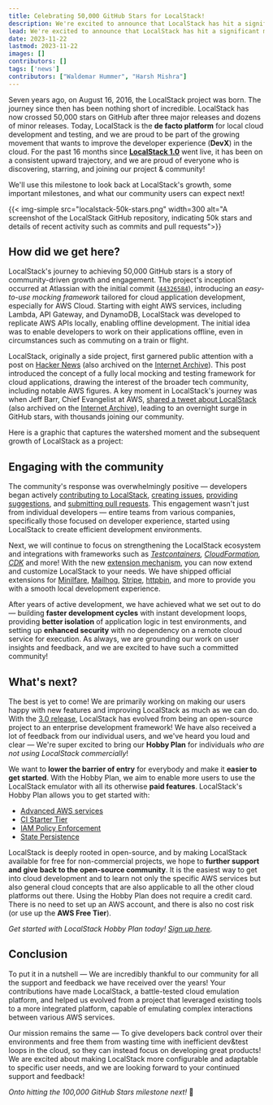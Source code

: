 ```yaml
---
title: Celebrating 50,000 GitHub Stars for LocalStack!
description: We're excited to announce that LocalStack has hit a significant milestone of achieving 50,000 GitHub stars. It has been an incredible journey since we started out to build the best possible cloud developer experience, and we are thrilled to share this news with you!
lead: We're excited to announce that LocalStack has hit a significant milestone of achieving 50,000 GitHub Stars. It's been an incredible journey since we started out to build the best possible cloud developer experience, and we couldn't be happier to share this news with you!
date: 2023-11-22
lastmod: 2023-11-22
images: []
contributors: []
tags: ['news']
contributors: ["Waldemar Hummer", "Harsh Mishra"]
---
```


Seven years ago, on August 16, 2016, the LocalStack project was born. The journey since then has been nothing short of incredible. LocalStack has now crossed 50,000 stars on GitHub after three major releases and dozens of minor releases. Today, LocalStack is the **de facto platform** for local cloud development and testing, and we are proud to be part of the growing movement that wants to improve the developer experience (**DevX**) in the cloud. For the past 16 months since [**LocalStack 1.0**](https://blog.localstack.cloud/2022-07-13-announcing-localstack-v1-general-availability/) went live, it has been on a consistent upward trajectory, and we are proud of everyone who is discovering, starring, and joining our project & community!

We'll use this milestone to look back at LocalStack's growth, some important milestones, and what our community users can expect next!

{{< img-simple src="localstack-50k-stars.png" width=300 alt="A screenshot of the LocalStack GitHub repository, indicating 50k stars and details of recent activity such as commits and pull requests">}}
 
## How did we get here?

LocalStack's journey to achieving 50,000 GitHub stars is a story of community-driven growth and engagement. The project's inception occurred at Atlassian with the initial commit ([`44326584`](https://github.com/localstack/localstack/commit/44326584#diff-b335630551682c19a781afebcf4d07bf978fb1f8ac04c6bf87428ed5106870f5)), introducing an *easy-to-use mocking framework* tailored for cloud application development, especially for AWS Cloud. Starting with eight AWS services, including Lambda, API Gateway, and DynamoDB, LocalStack was developed to replicate AWS APIs locally, enabling offline development. The initial idea was to enable developers to work on their applications offline, even in circumstances such as commuting on a train or flight.

LocalStack, originally a side project, first garnered public attention with a post on [Hacker News](https://news.ycombinator.com/item?id=13966088) (also archived on the [Internet Archive](https://web.archive.org/web/20231122065745/https://news.ycombinator.com/item?id=13966088)). This post introduced the concept of a fully local mocking and testing framework for cloud applications, drawing the interest of the broader tech community, including notable AWS figures. A key moment in LocalStack's journey was when Jeff Barr, Chief Evangelist at AWS, [shared a tweet about LocalStack](https://twitter.com/jeffbarr/status/846382903210663936) (also archived on the [Internet Archive](https://chat.openai.com/c/c591ffcf-bd80-4de2-a6b1-ac5cf13d2903)), leading to an overnight surge in GitHub stars, with thousands joining our community.

Here is a graphic that captures the watershed moment and the subsequent growth of LocalStack as a project:

<graphic>

## Engaging with the community

The community's response was overwhelmingly positive — developers began actively [contributing to LocalStack](https://github.com/localstack/localstack/graphs/contributors), [creating issues](https://github.com/localstack/localstack/issues), [providing suggestions](https://discuss.localstack.cloud/), and [submitting pull requests](https://github.com/localstack/localstack/pulls). This engagement wasn't just from individual developers — entire teams from various companies, specifically those focused on developer experience, started using LocalStack to create efficient development environments. 

Next, we will continue to focus on strengthening the LocalStack ecosystem and integrations with frameworks such as *[Testcontainers](https://testcontainers.com/), [CloudFormation](https://docs.localstack.cloud/user-guide/aws/cloudformation/), [CDK](https://docs.localstack.cloud/user-guide/integrations/cdk-for-terraform/)* and more! With the new [extension mechanism](https://docs.localstack.cloud/user-guide/extensions/), you can now extend and customize LocalStack to your needs. We have shipped official extensions for [Minilfare](https://miniflare.dev/), [Mailhog](https://github.com/mailhog/MailHog), [Stripe](https://github.com/adrienverge/localstripe), [httpbin](https://httpbin.org/), and more to provide you with a smooth local development experience.

After years of active development, we have achieved what we set out to do — building **faster development cycles** with instant development loops, providing **better isolation** of application logic in test environments, and setting up **enhanced security** with no dependency on a remote cloud service for execution. As always, we are grounding our work on user insights and feedback, and we are excited to have such a committed community!

## What's next?

The best is yet to come! We are primarily working on making our users happy with new features and improving LocalStack as much as we can do. With the [3.0 release](https://blog.localstack.cloud/2023-11-16-announcing-localstack-30-general-availability/), LocalStack has evolved from being an open-source project to an enterprise development framework! We have also received a lot of feedback from our individual users, and we've heard you loud and clear — We're super excited to bring our **Hobby Plan** for individuals *who are not using LocalStack commercially*!

We want to **lower the barrier of entry** for everybody and make it **easier to get started**. With the Hobby Plan, we aim to enable more users to use the LocalStack emulator with all its otherwise **paid features**. LocalStack's Hobby Plan allows you to get started with:

- [Advanced AWS services](https://docs.localstack.cloud/user-guide/aws/feature-coverage/)
- [CI Starter Tier](https://docs.localstack.cloud/user-guide/ci/ci-keys/)
- [IAM Policy Enforcement](https://docs.localstack.cloud/user-guide/security-testing/iam-enforcement/)
- [State Persistence](https://docs.localstack.cloud/references/persistence-mechanism/)

LocalStack is deeply rooted in open-source, and by making LocalStack available for free for non-commercial projects, we hope to **further support and give back to the open-source community**. It is the easiest way to get into cloud development and to learn not only the specific AWS services but also general cloud concepts that are also applicable to all the other cloud platforms out there. Using the Hobby Plan does not require a credit card. There is no need to set up an AWS account, and there is also no cost risk (or use up the **AWS Free Tier**).

*Get started with LocalStack Hobby Plan today! [Sign up here](https://app.localstack.cloud/pricing/).*

## Conclusion

To put it in a nutshell — We are incredibly thankful to our community for all the support and feedback we have received over the years! Your contributions have made LocalStack, a battle-tested cloud emulation platform, and helped us evolved from a project that leveraged existing tools to a more integrated platform, capable of emulating complex interactions between various AWS services.

Our mission remains the same — To give developers back control over their environments and free them from wasting time with inefficient dev&test loops in the cloud, so they can instead focus on developing great products! We are excited about making LocalStack more configurable and adaptable to specific user needs, and we are looking forward to your continued support and feedback!

*Onto hitting the 100,000 GitHub Stars milestone next!* 🚀
